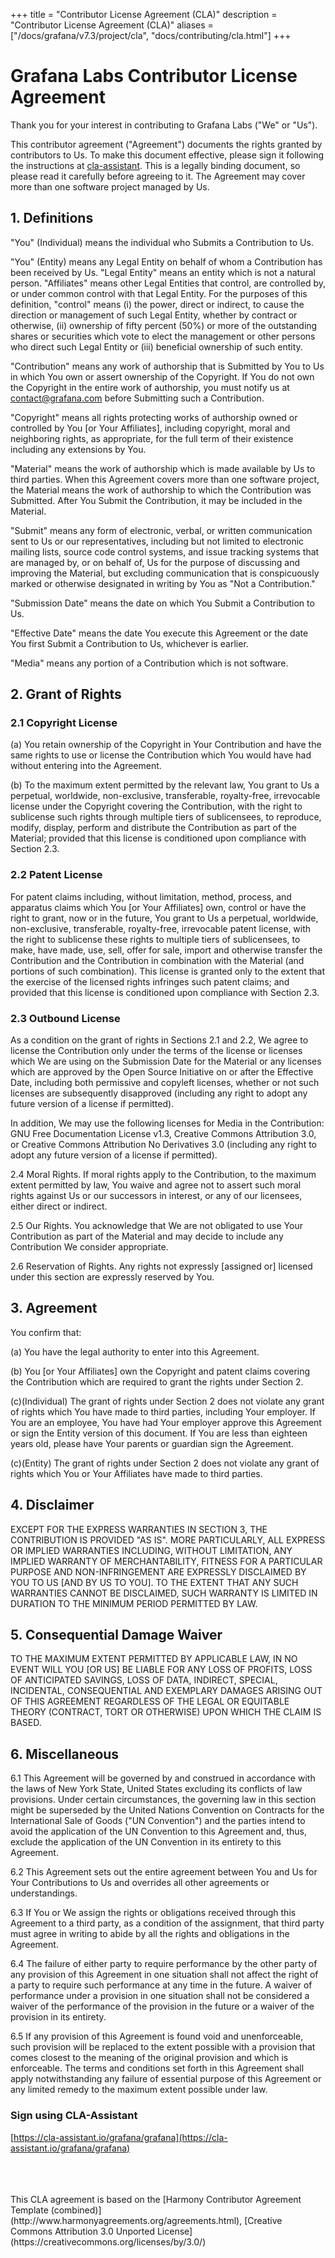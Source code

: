 +++
title = "Contributor License Agreement (CLA)"
description = "Contributor License Agreement (CLA)"
aliases = ["/docs/grafana/v7.3/project/cla", "docs/contributing/cla.html"]
+++

# Grafana Labs Contributor License Agreement

Thank you for your interest in contributing to Grafana Labs ("We" or "Us").

This contributor agreement ("Agreement") documents the rights granted by contributors to Us.
To make this document effective, please sign it following the instructions at
[cla-assistant](https://cla-assistant.io/grafana/grafana). This is a legally binding document,
so please read it carefully before agreeing to it. The Agreement may cover more than
one software project managed by Us.

## 1. Definitions

"You" (Individual) means the individual who Submits a Contribution to Us.

"You" (Entity) means any Legal Entity on behalf of whom a Contribution has been received by Us. "Legal Entity" means an entity which is not a natural person. "Affiliates" means other Legal Entities that control, are controlled by, or under common control with that Legal Entity. For the purposes of this definition, "control" means (i) the power, direct or indirect, to cause the direction or management of such Legal Entity, whether by contract or otherwise, (ii) ownership of fifty percent (50%) or more of the outstanding shares or securities which vote to elect the management or other persons who direct such Legal Entity or (iii) beneficial ownership of such entity.

"Contribution" means any work of authorship that is Submitted by You to Us in which You own or assert ownership of the Copyright. If You do not own the Copyright in the entire work of authorship, you must notify us at contact@grafana.com before Submitting  such a Contribution.

"Copyright" means all rights protecting works of authorship owned or controlled by You [or Your Affiliates], including copyright, moral and neighboring rights, as appropriate, for the full term of their existence including any extensions by You.

"Material" means the work of authorship which is made available by Us to third parties. When this Agreement covers more than one software project, the Material means the work of authorship to which the Contribution was Submitted. After You Submit the Contribution, it may be included in the Material.

"Submit" means any form of electronic, verbal, or written communication sent to Us or our representatives, including but not limited to electronic mailing lists, source code control systems, and issue tracking systems that are managed by, or on behalf of, Us for the purpose of discussing and improving the Material, but excluding communication that is conspicuously marked or otherwise designated in writing by You as "Not a Contribution."

"Submission Date" means the date on which You Submit a Contribution to Us.

"Effective Date" means the date You execute this Agreement or the date You first Submit a Contribution to Us, whichever is earlier.

"Media" means any portion of a Contribution which is not software.

## 2. Grant of Rights

### 2.1 Copyright License

(a) You retain ownership of the Copyright in Your Contribution and have the same rights to use or license the Contribution which You would have had without entering into the Agreement.

(b) To the maximum extent permitted by the relevant law, You grant to Us a perpetual, worldwide, non-exclusive, transferable, royalty-free, irrevocable license under the Copyright covering the Contribution, with the right to sublicense such rights through multiple tiers of sublicensees, to reproduce, modify, display, perform and distribute the Contribution as part of the Material; provided that this license is conditioned upon compliance with Section 2.3.

### 2.2 Patent License

For patent claims including, without limitation, method, process, and apparatus claims which You [or Your Affiliates] own, control or have the right to grant, now or in the future, You grant to Us a perpetual, worldwide, non-exclusive, transferable, royalty-free, irrevocable patent license, with the right to sublicense these rights to multiple tiers of sublicensees, to make, have made, use, sell, offer for sale, import and otherwise transfer the Contribution and the Contribution in combination with the Material (and portions of such combination). This license is granted only to the extent that the exercise of the licensed rights infringes such patent claims; and provided that this license is conditioned upon compliance with Section 2.3.

### 2.3 Outbound License

As a condition on the grant of rights in Sections 2.1 and 2.2, We agree to license the Contribution only under the terms of the license or licenses which We are using on the Submission Date for the Material or any licenses which are approved by the Open Source Initiative on or after the Effective Date, including both permissive and copyleft licenses, whether or not such licenses are subsequently disapproved (including any right to adopt any future version of a license if permitted).

In addition, We may use the following licenses for Media in the Contribution: GNU Free Documentation License v1.3, Creative Commons Attribution 3.0, or Creative Commons Attribution No Derivatives 3.0 (including any right to adopt any future version of a license if permitted).

2.4 Moral Rights. If moral rights apply to the Contribution, to the maximum extent permitted by law, You waive and agree not to assert such moral rights against Us or our successors in interest, or any of our licensees, either direct or indirect.

2.5 Our Rights. You acknowledge that We are not obligated to use Your Contribution as part of the Material and may decide to include any Contribution We consider appropriate.

2.6 Reservation of Rights. Any rights not expressly [assigned or] licensed under this section are expressly reserved by You.

## 3. Agreement

You confirm that:

(a) You have the legal authority to enter into this Agreement.

(b) You [or Your Affiliates] own the Copyright and patent claims covering the Contribution which are required to grant the rights under Section 2.

\(c)(Individual) The grant of rights under Section 2 does not violate any grant of rights which You have made to third parties, including Your employer. If You are an employee, You have had Your employer approve this Agreement or sign the Entity version of this document. If You are less than eighteen years old, please have Your parents or guardian sign the Agreement.

\(c)(Entity) The grant of rights under Section 2 does not violate any grant of rights which You or Your Affiliates have made to third parties.

## 4. Disclaimer

EXCEPT FOR THE EXPRESS WARRANTIES IN SECTION 3, THE CONTRIBUTION IS PROVIDED "AS IS". MORE PARTICULARLY, ALL EXPRESS OR IMPLIED WARRANTIES INCLUDING, WITHOUT LIMITATION, ANY IMPLIED WARRANTY OF MERCHANTABILITY, FITNESS FOR A PARTICULAR PURPOSE AND NON-INFRINGEMENT ARE EXPRESSLY DISCLAIMED BY YOU TO US [AND BY US TO YOU]. TO THE EXTENT THAT ANY SUCH WARRANTIES CANNOT BE DISCLAIMED, SUCH WARRANTY IS LIMITED IN DURATION TO THE MINIMUM PERIOD PERMITTED BY LAW.

## 5. Consequential Damage Waiver

TO THE MAXIMUM EXTENT PERMITTED BY APPLICABLE LAW, IN NO EVENT WILL YOU [OR US] BE LIABLE FOR ANY LOSS OF PROFITS, LOSS OF ANTICIPATED SAVINGS, LOSS OF DATA, INDIRECT, SPECIAL, INCIDENTAL, CONSEQUENTIAL AND EXEMPLARY DAMAGES ARISING OUT OF THIS AGREEMENT REGARDLESS OF THE LEGAL OR EQUITABLE THEORY (CONTRACT, TORT OR OTHERWISE) UPON WHICH THE CLAIM IS BASED.

## 6. Miscellaneous

6.1 This Agreement will be governed by and construed in accordance with the laws of New York State, United States excluding its conflicts of law provisions. Under certain circumstances, the governing law in this section might be superseded by the United Nations Convention on Contracts for the International Sale of Goods ("UN Convention") and the parties intend to avoid the application of the UN Convention to this Agreement and, thus, exclude the application of the UN Convention in its entirety to this Agreement.

6.2 This Agreement sets out the entire agreement between You and Us for Your Contributions to Us and overrides all other agreements or understandings.

6.3 If You or We assign the rights or obligations received through this Agreement to a third party, as a condition of the assignment, that third party must agree in writing to abide by all the rights and obligations in the Agreement.

6.4 The failure of either party to require performance by the other party of any provision of this Agreement in one situation shall not affect the right of a party to require such performance at any time in the future. A waiver of performance under a provision in one situation shall not be considered a waiver of the performance of the provision in the future or a waiver of the provision in its entirety.

6.5 If any provision of this Agreement is found void and unenforceable, such provision will be replaced to the extent possible with a provision that comes closest to the meaning of the original provision and which is enforceable. The terms and conditions set forth in this Agreement shall apply notwithstanding any failure of essential purpose of this Agreement or any limited remedy to the maximum extent possible under law.

### Sign using CLA-Assistant

[https://cla-assistant.io/grafana/grafana](https://cla-assistant.io/grafana/grafana)

<br>
<br>
<br>
This CLA agreement is based on the [Harmony Contributor Agreement Template (combined)](http://www.harmonyagreements.org/agreements.html), [Creative Commons Attribution 3.0 Unported License](https://creativecommons.org/licenses/by/3.0/)
